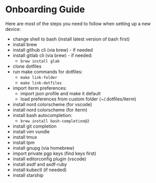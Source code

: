 Onboarding Guide
================

Here are most of the steps you need to follow when setting up a new device:

  - change shell to bash (install latest version of bash first)
  - install brew
  - install github cli (via brew) - if needed
  - install gitlab cli (via brew) - if needed:
    - `brew install glab`
  - clone dotfiles
  - run make commands for dotfiles:
    - `make link-folder`
    - `make link-dotfiles`
  - import iterm preferences:
    - import json profile and make it default
    - load preferences from custom folder (~/.dotfiles/iterm)
  - install nord colorscheme (for vscode)
  - install nord colorscheme (for iterm)
  - install bash autocompletion:
    - `brew install bash-completion@2`
  - install git completion
  - install vim vundle
  - install tmux
  - install tpm
  - install gnupg (via homebrew)
  - import private pgp keys (find keys first)
  - install editorconfig plugin (vscode)
  - install asdf and asdf-ruby
  - install kubectl (if needed)
  - install starship
